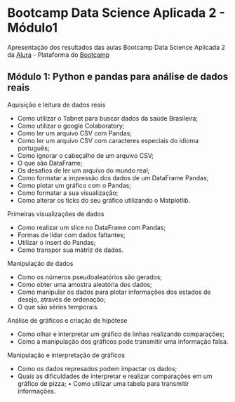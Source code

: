 # Bootcamp Data Science Aplicada 2 - Módulo1
Apresentação dos resultados das aulas Bootcamp  Data Science Aplicada 2 da [Alura](https://www.alura.com.br) - Plataforma do [Bootcamp](https://bootcamps.alura.com.br/acesso-a-plataforma)

## Módulo 1: Python e pandas para análise de dados reais

Aquisição e leitura de dados reais
*	Como utilizar o Tabnet para buscar dados da saúde Brasileira;
*	Como utilizar o google Colaboratory;
*	Como ler um arquivo CSV com Pandas;
*	Como ler um arquivo CSV com caracteres especiais do idioma português;
*	Como ignorar o cabeçalho de um arquivo CSV;
*	O que são DataFrame;
*	Os desafios de ler um arquivo do mundo real;
*	Como formatar a impressão dos dados de um DataFrame Pandas;
*	Como plotar um gráfico com o Pandas;
*	Como formatar a sua visualização;
*	Como alterar os ticks do seu gráfico utilizando o Matplotlib.

Primeiras visualizações de dados
*	Como realizar um slice no DataFrame com Pandas;
*	Formas de lidar com dados faltantes;
*	Utilizar o insert do Pandas;
*	Como transpor sua matriz de dados.

Manipulação de dados
*	Como os números pseudoaleatórios são gerados;
*	Como obter uma amostra aleatória dos dados;
*	Como manipular os dados para plotar informações dos estados de desejo, através de ordenação;
*	O que são séries temporais.

Análise de gráficos e criação de hipótese
*	Como olhar e interpretar um gráfico de linhas realizando comparações;
*	Como a manipulação dos gráficos pode transmitir uma informação falsa.

Manipulação e interpretação de gráficos
*	Como os dados represados podem impactar os dados;
*	Quais as dificuldades de interpretar e realizar comparações em um gráfico de pizza;
•	Como utilizar uma tabela para transmitir informações.

